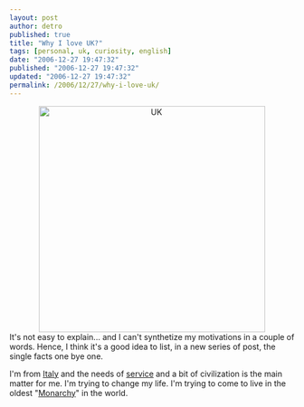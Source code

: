 ```yaml
---
layout: post
author: detro
published: true
title: "Why I love UK?"
tags: [personal, uk, curiosity, english]
date: "2006-12-27 19:47:32"
published: "2006-12-27 19:47:32"
updated: "2006-12-27 19:47:32"
permalink: /2006/12/27/why-i-love-uk/
---
```


<div align="center"><img src="http://maps.bzzt.net/users-uk-ie.jpg" alt="UK" width="400" /></div>
It's not easy to explain... and I can't synthetize my motivations in a couple of words. Hence, I think it's a good idea to list, in a new series of post, the single facts one bye one.

I'm from <a href="http://en.wikipedia.org/wiki/Italy">Italy</a> and the needs of <a href="http://en.wikipedia.org/wiki/Service">service</a> and a bit of civilization is the main matter for me. I'm trying to change my life. I'm trying to come to live in the oldest "<a href="http://en.wikipedia.org/wiki/Monarchy">Monarchy</a>" in the world.
